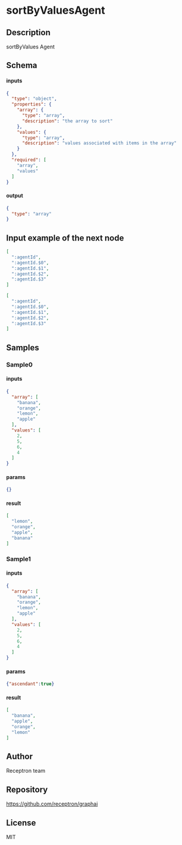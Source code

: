 # sortByValuesAgent

## Description

sortByValues Agent

## Schema

#### inputs

```json
{
  "type": "object",
  "properties": {
    "array": {
      "type": "array",
      "description": "the array to sort"
    },
    "values": {
      "type": "array",
      "description": "values associated with items in the array"
    }
  },
  "required": [
    "array",
    "values"
  ]
}
```

#### output

```json
{
  "type": "array"
}
```

## Input example of the next node

```json
[
  ":agentId",
  ":agentId.$0",
  ":agentId.$1",
  ":agentId.$2",
  ":agentId.$3"
]
```

```json
[
  ":agentId",
  ":agentId.$0",
  ":agentId.$1",
  ":agentId.$2",
  ":agentId.$3"
]
```

## Samples

### Sample0

#### inputs

```json
{
  "array": [
    "banana",
    "orange",
    "lemon",
    "apple"
  ],
  "values": [
    2,
    5,
    6,
    4
  ]
}
```

#### params

```json
{}
```

#### result

```json
[
  "lemon",
  "orange",
  "apple",
  "banana"
]
```
### Sample1

#### inputs

```json
{
  "array": [
    "banana",
    "orange",
    "lemon",
    "apple"
  ],
  "values": [
    2,
    5,
    6,
    4
  ]
}
```

#### params

```json
{"ascendant":true}
```

#### result

```json
[
  "banana",
  "apple",
  "orange",
  "lemon"
]
```

## Author

Receptron team

## Repository

https://github.com/receptron/graphai

## License

MIT
